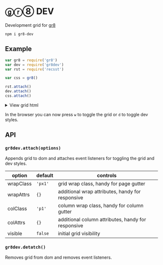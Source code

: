 # ⓖⓡ⑧ DEV

Development grid for [gr8](https://github.com/jongacnik/gr8)

```
npm i gr8-dev
```

## Example

```js
var gr8 = require('gr8')
var dev = require('gr8dev')
var rst = require('recsst')

var css = gr8()

rst.attach()
dev.attach()
css.attach()
```

<details>
  <summary>View grid html</summary>

  ```html
  <div data-gr8-dev="data-gr8-dev" class="dn">
    <div class="psf w100 h100 t0 l0 pen dev px1">
      <div class="fl h100 c1 p1">
          <div class="h100 w100"></div>
        </div>
        <div class="fl h100 c1 p1">
          <div class="h100 w100"></div>
        </div>
        <div class="fl h100 c1 p1">
          <div class="h100 w100"></div>
        </div>
        <div class="fl h100 c1 p1">
          <div class="h100 w100"></div>
        </div>
        <div class="fl h100 c1 p1">
          <div class="h100 w100"></div>
        </div>
        <div class="fl h100 c1 p1">
          <div class="h100 w100"></div>
        </div>
        <div class="fl h100 c1 p1">
          <div class="h100 w100"></div>
        </div>
        <div class="fl h100 c1 p1">
          <div class="h100 w100"></div>
        </div>
        <div class="fl h100 c1 p1">
          <div class="h100 w100"></div>
        </div>
        <div class="fl h100 c1 p1">
          <div class="h100 w100"></div>
        </div>
        <div class="fl h100 c1 p1">
          <div class="h100 w100"></div>
        </div>
        <div class="fl h100 c1 p1">
          <div class="h100 w100"></div>
        </div>
    </div>
  </div>
  ```
</details>

In the browser you can now press `w` to toggle the grid or `d` to toggle dev styles.

## API

### `gr8dev.attach(options)`

Appends grid to dom and attaches event listeners for toggling the grid and dev styles.

| option | default | controls |
| --- | --- | --- |
| wrapClass | `'px1'` | grid wrap class, handy for page gutter |
| wrapAttrs | `{}` | additional wrap attributes, handy for responsive |
| colClass | `'p1'` | column wrap class, handy for column gutter |
| colAttrs | `{}` | additional column attributes, handy for responsive |
| visible | `false` | initial grid visibility |

### `gr8dev.detatch()`

Removes grid from dom and removes event listeners.
